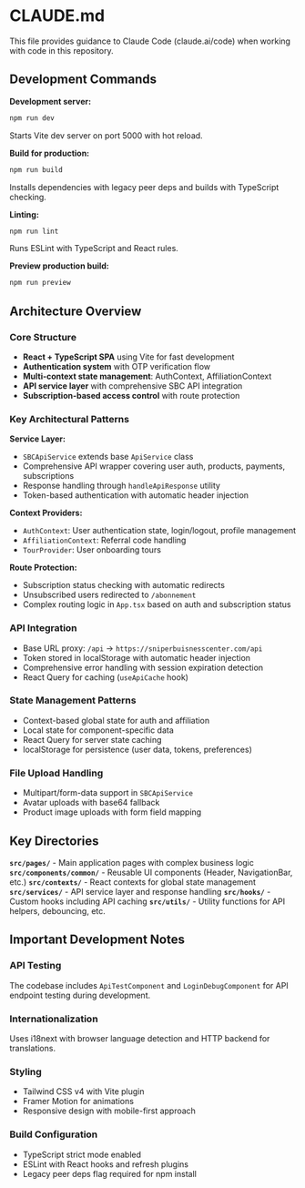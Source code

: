 # CLAUDE.md

This file provides guidance to Claude Code (claude.ai/code) when working with code in this repository.

## Development Commands

**Development server:**
```bash
npm run dev
```
Starts Vite dev server on port 5000 with hot reload.

**Build for production:**
```bash
npm run build
```
Installs dependencies with legacy peer deps and builds with TypeScript checking.

**Linting:**
```bash
npm run lint
```
Runs ESLint with TypeScript and React rules.

**Preview production build:**
```bash
npm run preview
```

## Architecture Overview

### Core Structure
- **React + TypeScript SPA** using Vite for fast development
- **Authentication system** with OTP verification flow
- **Multi-context state management**: AuthContext, AffiliationContext
- **API service layer** with comprehensive SBC API integration
- **Subscription-based access control** with route protection

### Key Architectural Patterns

**Service Layer:**
- `SBCApiService` extends base `ApiService` class
- Comprehensive API wrapper covering user auth, products, payments, subscriptions
- Response handling through `handleApiResponse` utility
- Token-based authentication with automatic header injection

**Context Providers:**
- `AuthContext`: User authentication state, login/logout, profile management
- `AffiliationContext`: Referral code handling
- `TourProvider`: User onboarding tours

**Route Protection:**
- Subscription status checking with automatic redirects
- Unsubscribed users redirected to `/abonnement`
- Complex routing logic in `App.tsx` based on auth and subscription status

### API Integration
- Base URL proxy: `/api` → `https://sniperbuisnesscenter.com/api`
- Token stored in localStorage with automatic header injection
- Comprehensive error handling with session expiration detection
- React Query for caching (`useApiCache` hook)

### State Management Patterns
- Context-based global state for auth and affiliation
- Local state for component-specific data
- React Query for server state caching
- localStorage for persistence (user data, tokens, preferences)

### File Upload Handling
- Multipart/form-data support in `SBCApiService`
- Avatar uploads with base64 fallback
- Product image uploads with form field mapping

## Key Directories

**`src/pages/`** - Main application pages with complex business logic
**`src/components/common/`** - Reusable UI components (Header, NavigationBar, etc.)
**`src/contexts/`** - React contexts for global state management
**`src/services/`** - API service layer and response handling
**`src/hooks/`** - Custom hooks including API caching
**`src/utils/`** - Utility functions for API helpers, debouncing, etc.

## Important Development Notes

### API Testing
The codebase includes `ApiTestComponent` and `LoginDebugComponent` for API endpoint testing during development.

### Internationalization
Uses i18next with browser language detection and HTTP backend for translations.

### Styling
- Tailwind CSS v4 with Vite plugin
- Framer Motion for animations
- Responsive design with mobile-first approach

### Build Configuration
- TypeScript strict mode enabled
- ESLint with React hooks and refresh plugins
- Legacy peer deps flag required for npm install